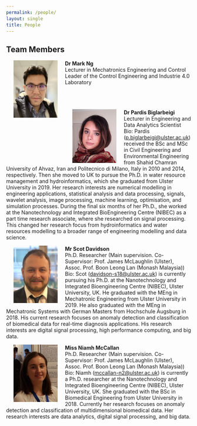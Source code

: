 ```yaml
---
permalink: /people/
layout: single
title: People 
---
```


## Team Members ##
<p><img align="left" width="120" src="/assets/Figures/Mark.jpg" hspace="20"><span><b>Dr Mark Ng </b><br /> 
  Lecturer in Mechatronics Engineering and Control <br />
  Leader of the Control Engineering and Industrie 4.0 Laboratory <br /><br /><br /><br /></span></p>  

<p><img align="left" width="120" src="/assets/Figures/Pardis.jpg" hspace="20"><span><b>Dr Pardis Biglarbeigi </b><br />
  Lecturer in Engineering and Data Analytics Scientist <br />
  Bio: Pardis (<a href="mailto:p.biglarbeigi@ulster.ac.uk">p.biglarbeigi@ulster.ac.uk</a>) received the BSc and MSc in Civil Engineering and Environmental Engineering from Shahid Chamran University of Ahvaz, Iran and Politecnico di Milano, Italy in 2010 and 2014, respectively. Then she moved to UK to pursue the Ph.D. in water resource management and hydroinformatics, which she graduated from Ulster University in 2019. Her research interests are numerical modelling in engineering applications, statistical analysis and data processing, signals, wavelet analysis, image processing, machine learning, optimisation, and simulation processes. During the final six months of her Ph.D., she worked at the Nanotechnology and Integrated BioEngineering Centre (NIBEC) as a part time research associate, where she researched on signal processing. This changed her research focus from hydroinformatics and water resources modelling to a broader range of engineering modelling and data science.<br />
  </span></p>  

<p><img align="left" width="120" src="/assets/Figures/Scot.jpg" hspace="20"><span><b>Mr Scot Davidson </b><br />
  Ph.D. Researcher (Main supervision. Co-Supervisor: Prof. James McLaughlin (Ulster), Assoc. Prof. Boon Leong Lan (Monash Malaysia))<br />
  Bio: Scot (<a href="mailto:davidson-s18@ulster.ac.uk">davidson-s18@ulster.ac.uk</a>) is currently pursuing his Ph.D. at the Nanotechnology and Integrated Bioengineering Centre (NIBEC), Ulster University, UK. He graduated with the MEng in Mechatronic Engineering from Ulster University in 2019. He also graduated with the MEng in Mechatronic Systems with German Masters from Hochschule Augsburg in 2018. His current research focuses on anomaly detection and classification of biomedical data for real-time diagnosis applications. His research interests are digital signal processing, high performance computing, and big data.<br />
  </span></p>  

<p><img align="left" width="120" src="/assets/Figures/Niamh.jpg" hspace="20"><span><b>Miss Niamh McCallan </b><br />
  Ph.D. Researcher (Main supervision. Co-Supervisor: Prof. James McLaughlin (Ulster), Assoc. Prof. Boon Leong Lan (Monash Malaysia))<br />
  Bio: Niamh (<a href="mailto:mccallan-n2@ulster.ac.uk">mccallan-n2@ulster.ac.uk</a>) is currently a Ph.D. researcher at the Nanotechnology and Integrated Bioengineering Centre (NIBEC), Ulster University, UK. She graduated with the BSc in Biomedical Engineering from Ulster University in 2018. Currently her research focuses on anomaly detection and classification of multidimensional biomedical data. Her research interests are data analytics, digital signal processing, and big data.
  </span></p>
